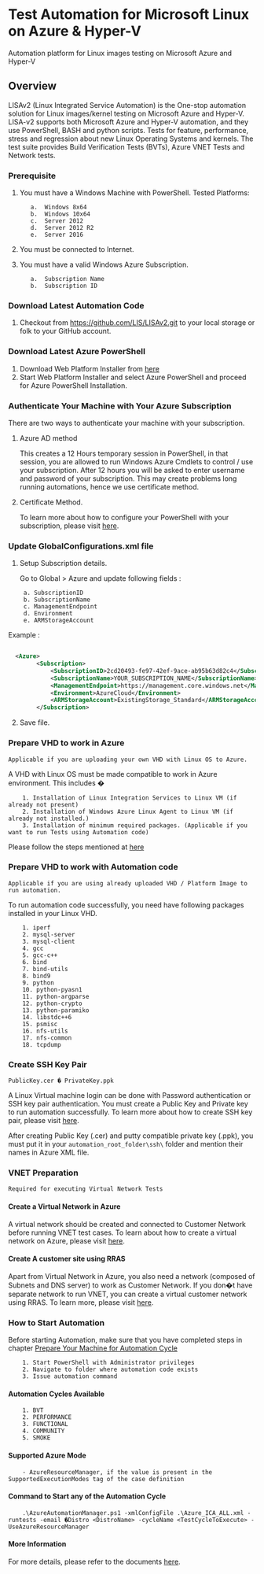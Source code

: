 ﻿# Test Automation for Microsoft Linux on Azure & Hyper-V

Automation platform for Linux images testing on Microsoft Azure and Hyper-V

## Overview

LISAv2 (Linux Integrated Service Automation) is the One-stop automation solution for Linux images/kernel testing on Microsoft Azure and Hyper-V. LISA-v2 supports both Microsoft Azure and Hyper-V automation, and they use PowerShell, BASH and python scripts. Tests for feature, performance, stress and regression about new Linux Operating Systems and kernels. The test suite provides Build Verification Tests (BVTs), Azure VNET Tests and Network tests.

### Prerequisite

1. You must have a Windows Machine with PowerShell. Tested Platforms:

          a.  Windows 8x64
          b.  Windows 10x64
          c.  Server 2012
          d.  Server 2012 R2
          e.  Server 2016

2. You must be connected to Internet.
3. You must have a valid Windows Azure Subscription.

          a.  Subscription Name
          b.  Subscription ID

### Download Latest Automation Code

1. Checkout from https://github.com/LIS/LISAv2.git to your local storage or folk to your GitHub account.

### Download Latest Azure PowerShell

1. Download Web Platform Installer from [here](http://go.microsoft.com/fwlink/p/?linkid=320376&clcid=0x409)
2. Start Web Platform Installer and select Azure PowerShell and proceed for Azure PowerShell Installation.

### Authenticate Your Machine with Your Azure Subscription

There are two ways to authenticate your machine with your subscription.

1. Azure AD method

      This creates a 12 Hours temporary session in PowerShell, in that session, you are allowed to run Windows Azure Cmdlets to control / use your subscription. After 12 hours you will be asked to enter username and password of your subscription. This may create problems long running automations, hence we use certificate method.

2. Certificate Method.

      To learn more about how to configure your PowerShell with your subscription, please visit [here](http://azure.microsoft.com/en-us/documentation/articles/powershell-install-configure/#Connect).

### Update GlobalConfigurations.xml file

1. Setup Subscription details.

      Go to Global > Azure  and update following fields :

        a. SubscriptionID
        b. SubscriptionName
        c. ManagementEndpoint
        d. Environment
        e. ARMStorageAccount

  Example :

```xml

  <Azure>
        <Subscription>
            <SubscriptionID>2cd20493-fe97-42ef-9ace-ab95b63d82c4</SubscriptionID>
            <SubscriptionName>YOUR_SUBSCRIPTION_NAME</SubscriptionName>
            <ManagementEndpoint>https://management.core.windows.net</ManagementEndpoint>
            <Environment>AzureCloud</Environment>
            <ARMStorageAccount>ExistingStorage_Standard</ARMStorageAccount>
        </Subscription>

```

2. Save file.

### Prepare VHD to work in Azure

`Applicable if you are uploading your own VHD with Linux OS to Azure.`

A VHD with Linux OS must be made compatible to work in Azure environment. This includes �

        1. Installation of Linux Integration Services to Linux VM (if already not present)
        2. Installation of Windows Azure Linux Agent to Linux VM (if already not installed.)
        3. Installation of minimum required packages. (Applicable if you want to run Tests using Automation code)

Please follow the steps mentioned at [here](https://docs.microsoft.com/en-us/azure/virtual-machines/linux/create-upload-generic)

### Prepare VHD to work with Automation code

`Applicable if you are using already uploaded VHD / Platform Image to run automation.`

To run automation code successfully, you need have following packages installed in your Linux VHD.

        1. iperf
        2. mysql-server
        3. mysql-client
        4. gcc
        5. gcc-c++
        6. bind
        7. bind-utils
        8. bind9
        9. python
        10. python-pyasn1
        11. python-argparse
        12. python-crypto
        13. python-paramiko
        14. libstdc++6
        15. psmisc
        16. nfs-utils
        17. nfs-common
        18. tcpdump

### Create SSH Key Pair

`PublicKey.cer � PrivateKey.ppk`

A Linux Virtual machine login can be done with Password authentication or SSH key pair authentication. You must create a Public Key and Private key to run automation successfully. To learn more about how to create SSH key pair, please visit [here](http://azure.microsoft.com/en-us/documentation/articles/virtual-machines-linux-use-ssh-key/).

After creating Public Key (.cer) and putty compatible private key (.ppk), you must put it in your `automation_root_folder\ssh\` folder and mention their names in Azure XML file.

### VNET Preparation

`Required for executing Virtual Network Tests`

#### Create a Virtual Network in Azure

A virtual network should be created and connected to Customer Network before running VNET test cases. To learn about how to create a virtual network on Azure, please visit [here](https://docs.microsoft.com/en-us/azure/vpn-gateway/vpn-gateway-howto-site-to-site-resource-manager-portal).

#### Create A customer site using RRAS

Apart from Virtual Network in Azure, you also need a network (composed of Subnets and DNS server) to work as Customer Network. If you don�t have separate network to run VNET, you can create a virtual customer network using RRAS. To learn more, please visit [here](https://social.msdn.microsoft.com/Forums/en-US/b7d15a76-37b3-4307-98e3-d9efef5767b8/azure-site-to-site-vpn-routing?forum=WAVirtualMachinesVirtualNetwork).

### How to Start Automation

Before starting Automation, make sure that you have completed steps in chapter [Prepare Your Machine for Automation Cycle](#prepare)

        1. Start PowerShell with Administrator privileges
        2. Navigate to folder where automation code exists
        3. Issue automation command

#### Automation Cycles Available

        1. BVT
        2. PERFORMANCE
        3. FUNCTIONAL
        4. COMMUNITY
        5. SMOKE

#### Supported Azure Mode

        - AzureResourceManager, if the value is present in the SupportedExecutionModes tag of the case definition

#### Command to Start any of the Automation Cycle

        .\AzureAutomationManager.ps1 -xmlConfigFile .\Azure_ICA_ALL.xml -runtests -email �Distro <DistroName> -cycleName <TestCycleToExecute> -UseAzureResourceManager

#### More Information

For more details, please refer to the documents [here](https://github.com/LIS/LISAv2/tree/master/Documentation/How-to-use.md).
